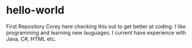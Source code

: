 # hello-world
First Repository
Corey here checking this out to get better at coding. I like programming and learning new lauguages. I current have experience with Java, C#, HTML etc.
